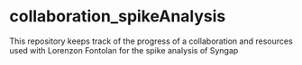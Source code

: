 # collaboration_spikeAnalysis
This repository keeps track of the progress of a collaboration and resources used with Lorenzon Fontolan for the spike analysis of Syngap
